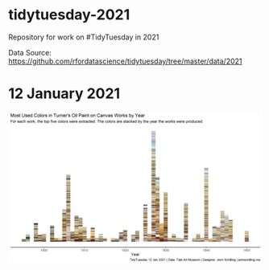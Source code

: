 # tidytuesday-2021
Repository for work on #TidyTuesday in 2021

Data Source: https://github.com/rfordatascience/tidytuesday/tree/master/data/2021

# 12 January 2021
![](https://github.com/jennschilling/tidytuesday-2021/blob/main/2021-01-12/turner_oil_colors.png)
